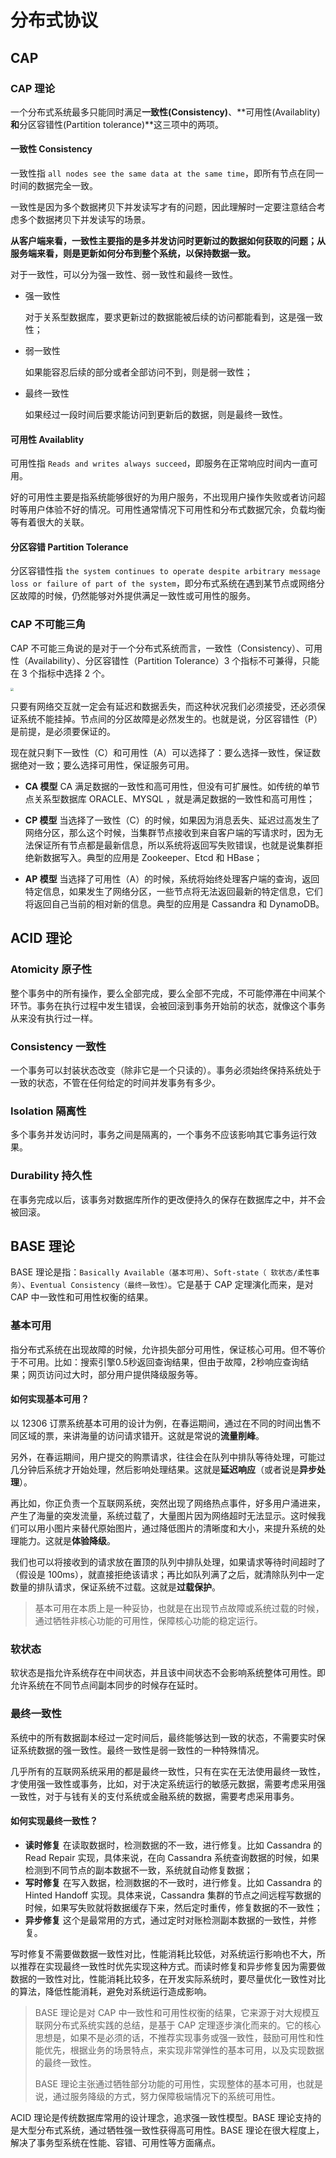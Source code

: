 # 分布式协议

## CAP

### CAP 理论

一个分布式系统最多只能同时满足**一致性(Consistency)**、**可用性(Availablity)**和**分区容错性(Partition tolerance)**这三项中的两项。

#### 一致性 Consistency

一致性指 `all nodes see the same data at the same time`，即所有节点在同一时间的数据完全一致。

一致性是因为多个数据拷贝下并发读写才有的问题，因此理解时一定要注意结合考虑多个数据拷贝下并发读写的场景。

**从客户端来看，一致性主要指的是多并发访问时更新过的数据如何获取的问题；从服务端来看，则是更新如何分布到整个系统，以保持数据一致。**

对于一致性，可以分为强一致性、弱一致性和最终一致性。

- 强一致性

  对于关系型数据库，要求更新过的数据能被后续的访问都能看到，这是强一致性；

- 弱一致性

  如果能容忍后续的部分或者全部访问不到，则是弱一致性；

- 最终一致性

  如果经过一段时间后要求能访问到更新后的数据，则是最终一致性。

#### 可用性 Availablity

可用性指 `Reads and writes always succeed`，即服务在正常响应时间内一直可用。

好的可用性主要是指系统能够很好的为用户服务，不出现用户操作失败或者访问超时等用户体验不好的情况。可用性通常情况下可用性和分布式数据冗余，负载均衡等有着很大的关联。

#### 分区容错 Partition Tolerance

分区容错性指 `the system continues to operate despite arbitrary message loss or failure of part of the system`，即分布式系统在遇到某节点或网络分区故障的时候，仍然能够对外提供满足一致性或可用性的服务。



### CAP 不可能三角

CAP 不可能三角说的是对于一个分布式系统而言，一致性（Consistency）、可用性（Availability）、分区容错性（Partition Tolerance）3 个指标不可兼得，只能在 3 个指标中选择 2 个。

<img src="https://tva1.sinaimg.cn/large/0082zybpgy1gbul0hycu2j30vq0pbn2j.jpg" style="zoom: 33%;" />

只要有网络交互就一定会有延迟和数据丢失，而这种状况我们必须接受，还必须保证系统不能挂掉。节点间的分区故障是必然发生的。也就是说，分区容错性（P）是前提，是必须要保证的。

现在就只剩下一致性（C）和可用性（A）可以选择了：要么选择一致性，保证数据绝对一致；要么选择可用性，保证服务可用。

- **CA 模型** CA 满足数据的一致性和高可用性，但没有可扩展性。如传统的单节点关系型数据库 ORACLE、MYSQL ，就是满足数据的一致性和高可用性；

- **CP 模型** 当选择了一致性（C）的时候，如果因为消息丢失、延迟过高发生了网络分区，那么这个时候，当集群节点接收到来自客户端的写请求时，因为无法保证所有节点都是最新信息，所以系统将返回写失败错误，也就是说集群拒绝新数据写入。典型的应用是 Zookeeper、Etcd 和 HBase；
- **AP 模型** 当选择了可用性（A）的时候，系统将始终处理客户端的查询，返回特定信息，如果发生了网络分区，一些节点将无法返回最新的特定信息，它们将返回自己当前的相对新的信息。典型的应用是 Cassandra 和 DynamoDB。



## ACID 理论

### Atomicity 原子性

整个事务中的所有操作，要么全部完成，要么全部不完成，不可能停滞在中间某个环节。事务在执行过程中发生错误，会被回滚到事务开始前的状态，就像这个事务从来没有执行过一样。

### Consistency 一致性

一个事务可以封装状态改变（除非它是一个只读的）。事务必须始终保持系统处于一致的状态，不管在任何给定的时间并发事务有多少。

### Isolation 隔离性

多个事务并发访问时，事务之间是隔离的，一个事务不应该影响其它事务运行效果。

### Durability 持久性

在事务完成以后，该事务对数据库所作的更改便持久的保存在数据库之中，并不会被回滚。



## BASE 理论

BASE 理论是指：`Basically Available（基本可用）`、`Soft-state（ 软状态/柔性事务）`、`Eventual Consistency（最终一致性）`。它是基于 CAP 定理演化而来，是对 CAP 中一致性和可用性权衡的结果。

### 基本可用

指分布式系统在出现故障的时候，允许损失部分可用性，保证核心可用。但不等价于不可用。比如：搜索引擎0.5秒返回查询结果，但由于故障，2秒响应查询结果；网页访问过大时，部分用户提供降级服务等。

#### 如何实现基本可用？

以 12306 订票系统基本可用的设计为例，在春运期间，通过在不同的时间出售不同区域的票，来讲海量的访问请求错开。这就是常说的**流量削峰**。

另外，在春运期间，用户提交的购票请求，往往会在队列中排队等待处理，可能过几分钟后系统才开始处理，然后影响处理结果。这就是**延迟响应**（或者说是**异步处理**）。

再比如，你正负责一个互联网系统，突然出现了网络热点事件，好多用户涌进来，产生了海量的突发流量，系统过载了，大量图片因为网络超时无法显示。这时候我们可以用小图片来替代原始图片，通过降低图片的清晰度和大小，来提升系统的处理能力。这就是**体验降级**。

我们也可以将接收到的请求放在置顶的队列中排队处理，如果请求等待时间超时了（假设是 100ms），就直接拒绝该请求；再比如队列满了之后，就清除队列中一定数量的排队请求，保证系统不过载。这就是**过载保护**。

> 基本可用在本质上是一种妥协，也就是在出现节点故障或系统过载的时候，通过牺牲非核心功能的可用性，保障核心功能的稳定运行。

### 软状态

软状态是指允许系统存在中间状态，并且该中间状态不会影响系统整体可用性。即允许系统在不同节点间副本同步的时候存在延时。

### 最终一致性

系统中的所有数据副本经过一定时间后，最终能够达到一致的状态，不需要实时保证系统数据的强一致性。最终一致性是弱一致性的一种特殊情况。

几乎所有的互联网系统采用的都是最终一致性，只有在实在无法使用最终一致性，才使用强一致性或事务，比如，对于决定系统运行的敏感元数据，需要考虑采用强一致性，对于与钱有关的支付系统或金融系统的数据，需要考虑采用事务。

#### 如何实现最终一致性？

- **读时修复** 在读取数据时，检测数据的不一致，进行修复。比如 Cassandra 的 Read Repair 实现，具体来说，在向 Cassandra 系统查询数据的时候，如果检测到不同节点的副本数据不一致，系统就自动修复数据；
- **写时修复** 在写入数据，检测数据的不一致时，进行修复。比如 Cassandra 的 Hinted Handoff 实现。具体来说，Cassandra 集群的节点之间远程写数据的时候，如果写失败就将数据缓存下来，然后定时重传，修复数据的不一致性；
- **异步修复** 这个是最常用的方式，通过定时对账检测副本数据的一致性，并修复。

写时修复不需要做数据一致性对比，性能消耗比较低，对系统运行影响也不大，所以推荐在实现最终一致性时优先实现这种方式。而读时修复和异步修复因为需要做数据的一致性对比，性能消耗比较多，在开发实际系统时，要尽量优化一致性对比的算法，降低性能消耗，避免对系统运行造成影响。



>BASE 理论是对 CAP 中一致性和可用性权衡的结果，它来源于对大规模互联网分布式系统实践的总结，是基于 CAP 定理逐步演化而来的。它的核心思想是，如果不是必须的话，不推荐实现事务或强一致性，鼓励可用性和性能优先，根据业务的场景特点，来实现非常弹性的基本可用，以及实现数据的最终一致性。
>
>BASE 理论主张通过牺牲部分功能的可用性，实现整体的基本可用，也就是说，通过服务降级的方式，努力保障极端情况下的系统可用性。

ACID 理论是传统数据库常用的设计理念，追求强一致性模型。BASE 理论支持的是大型分布式系统，通过牺牲强一致性获得高可用性。BASE 理论在很大程度上，解决了事务型系统在性能、容错、可用性等方面痛点。